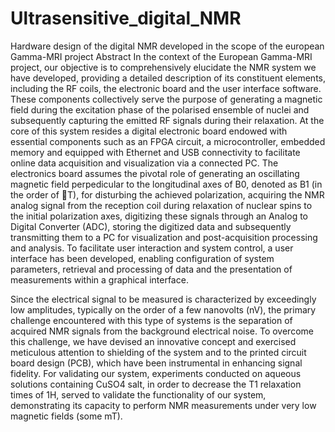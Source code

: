# Ultrasensitive_digital_NMR
Hardware design of the digital NMR developed in the scope of the european Gamma-MRI project
Abstract
In the context of the European Gamma-MRI project, our objective is to comprehensively elucidate the NMR system we have developed, providing a detailed description of its constituent elements, including the RF coils, the electronic board and the user interface software. These components collectively serve the purpose of generating a magnetic field during the excitation phase of the polarised ensemble of nuclei and subsequently capturing the emitted RF signals during their relaxation. At the core of this system resides a digital electronic board endowed with essential components such as an FPGA circuit, a microcontroller, embedded memory and equipped with Ethernet and USB connectivity to facilitate online data acquisition and visualization via a connected PC. The electronics board assumes the pivotal role of generating an oscillating magnetic field perpedicular to the longitudinal axes of B0, denoted as B1 (in the order of T), for disturbing the achieved polarization, acquiring the NMR analog signal from the reception coil during relaxation of nuclear spins to the initial polarization axes, digitizing these signals through an Analog to Digital Converter (ADC), storing the digitized data and subsequently transmitting them to a PC for visualization and post-acquisition processing and analysis. To facilitate user interaction and system control, a user interface has been developed, enabling configuration of system parameters, retrieval and processing of data and the presentation of measurements within a graphical interface.

Since the electrical signal to be measured is characterized by exceedingly low amplitudes, typically on the order of a few nanovolts (nV), the primary challenge encountered with this type of systems is the separation of acquired NMR signals from the background electrical noise. To overcome this challenge, we have devised an innovative concept and exercised meticulous attention to shielding of the system and to the printed circuit board design (PCB), which have been instrumental in enhancing signal fidelity. For validating our system, experiments conducted on aqueous solutions containing CuSO4 salt, in order to decrease the T1 relaxation times of 1H, served to validate the functionality of our system, demonstrating its capacity to perform NMR measurements under very low magnetic fields (some mT).

